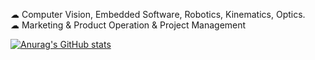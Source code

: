  ☁ Computer Vision, Embedded Software, Robotics, Kinematics, Optics. <br>
  ☁ Marketing & Product Operation & Project Management

  [![Anurag's GitHub stats](https://github-readme-stats.vercel.app/api?username=uuyymilkyl)](https://github.com/anuraghazra/github-readme-stats&theme=tokyonight)
